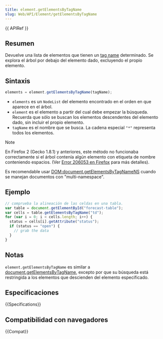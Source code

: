 ```yaml
---
title: element.getElementsByTagName
slug: Web/API/Element/getElementsByTagName
---
```


{{ APIRef }}

## Resumen

Devuelve una lista de elementos que tienen un [tag name](/es/DOM/element.tagName) determinado. Se explora el árbol por debajo del elemento dado, excluyendo el propio elemento.

## Sintaxis

```js
elements = element.getElementsByTagName(tagName);
```

- `elements` es un `NodeList` del elemento encontrado en el orden en que aparece en el árbol.
- `element` es el elemento a partir del cual debe empezar la búsqueda. Recuerda que sólo se buscan los elementos descendentes del elemento dado, sin incluir el propio elemento.
- `tagName` es el nombre que se busca. La cadena especial `"*"` representa todos los elementos.

> [!NOTE]
> En Firefox 2 (Gecko 1.8.1) y anteriores, este método no funcionaba correctamente si el árbol contenía algún elemento con etiqueta de nombre conteniendo espacios. (Ver [Error 206053 en Firefox](https://bugzil.la/206053) para más detalles).
>
> Es recomendable usar [DOM:document.getElementsByTagNameNS](/es/DOM/document.getElementsByTagNameNS) cuando se manejan documentos con "multi-namespace".

## Ejemplo

```js
// comprueba la alineación de las celdas en una tabla.
var table = document.getElementById("forecast-table");
var cells = table.getElementsByTagName("td");
for (var i = 0; i < cells.length; i++) {
  status = cells[i].getAttribute("status");
  if (status == "open") {
    // grab the data
  }
}
```

## Notas

`element.getElementsByTagName` es similar a [document.getElementsByTagName](/es/DOM/document.getElementsByTagName), excepto por que su búsqueda está restringida a los elementos que descienden del elemento especificado.

## Especificaciones

{{Specifications}}

## Compatibilidad con navegadores

{{Compat}}
